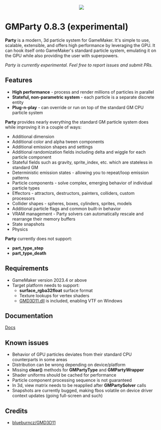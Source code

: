 <p align="center">
  <img src="https://user-images.githubusercontent.com/12619098/248749415-43c0e26b-b813-4e5b-ab63-984ae1e68667.gif"/>
</p>

# GMParty 0.8.3 (experimental)
**Party** is a modern, 3d particle system for GameMaker. It's simple to use, scalable, extensible, and offers high performance by leveraging the GPU. It can hook itself onto GameMaker's standard particle system, emulating it on the GPU while also providing the user with superpowers.

*Party is currently experimental. Feel free to report issues and submit PRs.*

## Features
- **High performance** - process and render millions of particles in parallel
- **Stateful, non-parametric system** - each particle is a separate discrete entity
- **Plug-n-play** - can override or run on top of the standard GM CPU particle system

**Party** provides nearly everything the standard GM particle system does while improving it in a couple of ways:

- Additional dimension
- Additional color and alpha tween components
- Additional emission shapes and settings
- Additional randomization fields including delta and wiggle for each particle component
- Stateful fields such as gravity, sprite_index, etc. which are stateless in standard GM
- Deterministic emission states - allowing you to repeat/loop emission patterns
- Particle components - solve complex, emerging behavior of individual particle types
- Effectors - attractors, destructors, painters, colliders, custom processors
- Collider shapes - spheres, boxes, cylinders, sprites, models
- Additional particle flags and common built-in behavior
- VRAM management - Party solvers can automatically rescale and rearrange their memory buffers
- State snapshots
- Physics

**Party** currently does not support:

- **part_type_step**
- **part_type_death**

## Requirements

- GameMaker version 2023.4 or above
- Target platform needs to support:
  - **surface_rgba32float** surface format
  - Texture lookups for vertex shaders
  - [GMD3D11.dll](https://github.com/blueburncz/GMD3D11) is included, enabling VTF on Windows

## Documentation
[Docs](docs/documentation.md)

## Known issues

- Behavior of GPU particles deviates from their standard CPU counterparts in some areas
- Distribution can be wrong depending on device/platform
- Missing **clear()** methods for **GMPartyType** and **GMPartyWrapper**
- Shader uniforms should be cached for performance
- Particle component processing sequence is not guaranteed
- In 3d, view matrix needs to be reapplied after **GMPartySolver** calls
- Snapshots are currently bugged, making fbos volatile on device driver context updates (going full-screen and such)

## Credits

- [blueburncz/GMD3D11](https://github.com/blueburncz/GMD3D11)
